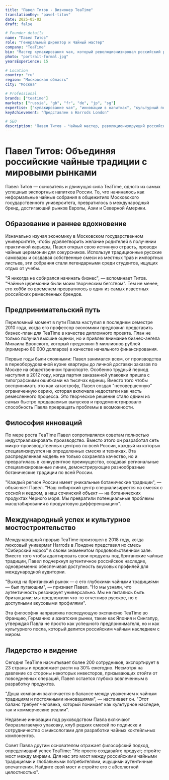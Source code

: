 ```yaml
---
title: "Павел Титов - Визионер TeaTime"
translationKey: "pavel-titov"
date: 2025-05-02
draft: false

# Founder details
name: "Павел Титов"
role: "Генеральный директор и Чайный мастер"
company: "TeaTime"
bio: "Мастер купажирования чая, который революционизировал российский рынок премиального чая с уникальными ботаническими настоями."
photo: "portrait-formal.jpg"
yearsExperience: 15

# Location
country: "ru"
region: "Московская область"
city: "Москва"

# Professional
brands: ["teatime"]
markets: ["russia", "gb", "fr", "de", "jp", "sg"]
expertise: ["купажирование чая", "инновации в напитках", "культурный посол", "брендовое повествование"]
keyAchievement: "Представлен в Harrods London"

# SEO
description: "Павел Титов - Чайный мастер, революционизирующий российский рынок премиального чая."
---
```


# Павел Титов: Объединяя российские чайные традиции с мировыми рынками

Павел Титов — основатель и движущая сила TeaTime, одного из самых успешных экспортных напитков России. То, что начиналось как неформальные чайные собрания в общежитиях Московского государственного университета, превратилось в международный бренд, достигающий рынков Европы, Азии и Северной Америки.

## Образование и раннее вдохновение

Изначально изучая экономику в Московском государственном университете, чтобы удовлетворить желание родителей в получении практичной карьеры, Павел открыл свою истинную страсть, проводя чайные церемонии для сокурсников. Используя традиционные русские самовары и создавая собственные смеси из местных трав и импортных листьев, эти собрания стали легендарными среди студентов, ищущих отдых от учебы.

"Я никогда не собирался начинать бизнес", — вспоминает Титов. "Чайные церемонии были моим творческим бегством". Тем не менее, его хобби со временем превратилось в один из самых известных российских ремесленных брендов.

## Предпринимательский путь

Переломный момент в пути Павла наступил в последнем семестре 2010 года, когда его профессор экономики предложил представить бизнес-план для TeaTime в качестве дипломного проекта. План не только получил высшие оценки, но и привлек внимание бизнес-ангела Михаила Вронского, который предложил 5 миллионов рублей (примерно 80 000 долларов) в качестве начального финансирования.

Первые годы были сложными: Павел занимался всем, от производства в переоборудованной кухне квартиры до личной доставки заказов по Москве на общественном транспорте. Особенно трудный период наступил в 2012 году, когда партия заказанной упаковки пришла с типографскими ошибками на тысячах единиц. Вместо того чтобы воспринимать это как катастрофу, Павел создал "несовершенную" ограниченную серию, которая включала недостатки как часть ремесленного процесса. Это творческое решение стало одним из самых быстро продаваемых выпусков и продемонстрировало способность Павла превращать проблемы в возможности.

## Философия инноваций

По мере роста TeaTime Павел сопротивлялся советам полностью индустриализировать производство. Вместо этого он разработал сеть микро-производственных центров по всей России, каждый из которых специализируется на определенных смесях и техниках. Эта распределенная модель не только сохраняла качество, но и превратилась в конкурентное преимущество, создавая региональные специализированные линии, демонстрирующие разнообразные ботанические традиции по всей России.

"Каждый регион России имеет уникальные ботанические традиции", — объясняет Павел. "Наш сибирский центр специализируется на смесях с сосной и кедром, а наш сочинский объект — на ботанических продуктах Черного моря. Мы превратили потенциальные проблемы масштабирования в продуктовую дифференциацию".

## Международный успех и культурное мостостроительство

Международный прорыв TeaTime произошел в 2018 году, когда люксовый универмаг Harrods в Лондоне представил их смесь "Сибирский мороз" в своем знаменитом продовольственном зале. Вместо того чтобы адаптировать свои продукты под британские чайные традиции, Павел подчеркнул аутентичное российское наследие, одновременно обеспечивая доступность вкусовых профилей для международной аудитории.

"Выход на британский рынок — с его глубокими чайными традициями — был пугающим", — признает Павел. "Но мы узнали, что аутентичность резонирует универсально. Мы не пытались быть британцами; мы предложили что-то отчетливо русское, но с доступными вкусовыми профилями".

Эта философия направляла последующую экспансию TeaTime во Францию, Германию и азиатские рынки, такие как Япония и Сингапур, утверждая Павла не просто как успешного предпринимателя, но и как культурного посла, который делится российским чайным наследием с миром.

## Лидерство и видение

Сегодня TeaTime насчитывает более 200 сотрудников, экспортирует в 23 страны и продолжает расти на 30% ежегодно. Несмотря на давление со стороны некоторых инвесторов, призывающих отойти от повседневных операций, Павел остается глубоко вовлеченным в разработку продуктов.

"Душа компании заключается в балансе между уважением к чайным традициям и постоянными инновациями", — настаивает он. "Этот баланс требует человека, который понимает как культурное наследие, так и коммерческие реалии".

Недавние инновации под руководством Павла включают биоразлагаемую упаковку, клуб редких смесей по подписке и сотрудничество с миксологами для разработки чайных коктейльных компонентов.

Совет Павла другим основателям отражает философский подход, определивший успех TeaTime: "Не просто создавайте продукт; стройте мост между мирами. Для нас это мост между российскими чайными традициями и глобальными потребителями, ищущими аутентичные впечатления. Найдите свой мост и стройте его с абсолютной целостностью".
